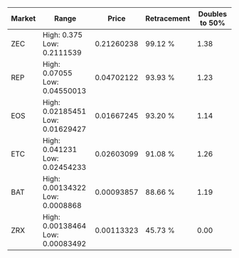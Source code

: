 | Market | Range | Price| Retracement | Doubles to 50% |
| --- | --- | --- | --- | --- |
| ZEC | High: 0.375<br />Low: 0.2111539 | 0.21260238 | 99.12 % | 1.38 |
| REP | High: 0.07055<br />Low: 0.04550013 | 0.04702122 | 93.93 % | 1.23 |
| EOS | High: 0.02185451<br />Low: 0.01629427 | 0.01667245 | 93.20 % | 1.14 |
| ETC | High: 0.041231<br />Low: 0.02454233 | 0.02603099 | 91.08 % | 1.26 |
| BAT | High: 0.00134322<br />Low: 0.0008868 | 0.00093857 | 88.66 % | 1.19 |
| ZRX | High: 0.00138464<br />Low: 0.00083492 | 0.00113323 | 45.73 % | 0.00 |
